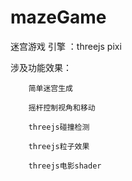 # mazeGame
迷宫游戏
引擎 ：threejs pixi

涉及功能效果：

		简单迷宫生成
   
		摇杆控制视角和移动
   
		threejs碰撞检测
  
		threejs粒子效果
  
		threejs电影shader
